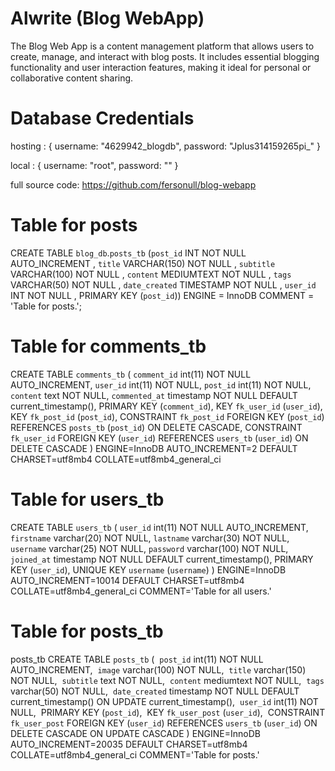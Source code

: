 # Alwrite (Blog WebApp)
The Blog Web App is a content management platform that allows users to create, manage, and interact with blog posts. It includes essential blogging functionality and user interaction features, making it ideal for personal or collaborative content sharing.

# Database Credentials

hosting : {
  username: "4629942_blogdb",
  password: "Jplus314159265pi_"
}

local : {
  username: "root",
  password: ""
}

full source code: https://github.com/fersonull/blog-webapp

# Table for posts 
CREATE TABLE `blog_db`.`posts_tb` (`post_id` INT NOT NULL AUTO_INCREMENT , `title` VARCHAR(150) NOT NULL , `subtitle` VARCHAR(100) NOT NULL , `content` MEDIUMTEXT NOT NULL , `tags` VARCHAR(50) NOT NULL , `date_created` TIMESTAMP NOT NULL , `user_id` INT NOT NULL , PRIMARY KEY (`post_id`)) ENGINE = InnoDB COMMENT = 'Table for posts.';


# Table for comments_tb
CREATE TABLE `comments_tb` (
  `comment_id` int(11) NOT NULL AUTO_INCREMENT,
  `user_id` int(11) NOT NULL,
  `post_id` int(11) NOT NULL,
  `content` text NOT NULL,
  `commented_at` timestamp NOT NULL DEFAULT current_timestamp(),
  PRIMARY KEY (`comment_id`),
  KEY `fk_user_id` (`user_id`),
  KEY `fk_post_id` (`post_id`),
  CONSTRAINT `fk_post_id` FOREIGN KEY (`post_id`) REFERENCES `posts_tb` (`post_id`) ON DELETE CASCADE,
  CONSTRAINT `fk_user_id` FOREIGN KEY (`user_id`) REFERENCES `users_tb` (`user_id`) ON DELETE CASCADE
) ENGINE=InnoDB AUTO_INCREMENT=2 DEFAULT CHARSET=utf8mb4 COLLATE=utf8mb4_general_ci

# Table for users_tb
CREATE TABLE `users_tb` (
  `user_id` int(11) NOT NULL AUTO_INCREMENT,
  `firstname` varchar(20) NOT NULL,
  `lastname` varchar(30) NOT NULL,
  `username` varchar(25) NOT NULL,
  `password` varchar(100) NOT NULL,
  `joined_at` timestamp NOT NULL DEFAULT current_timestamp(),
  PRIMARY KEY (`user_id`),
  UNIQUE KEY `username` (`username`)
) ENGINE=InnoDB AUTO_INCREMENT=10014 DEFAULT CHARSET=utf8mb4 COLLATE=utf8mb4_general_ci COMMENT='Table for all users.'


# Table for posts_tb

posts_tb	CREATE TABLE `posts_tb` (
  `post_id` int(11) NOT NULL AUTO_INCREMENT,
  `image` varchar(100) NOT NULL,
  `title` varchar(150) NOT NULL,
  `subtitle` text NOT NULL,
  `content` mediumtext NOT NULL,
  `tags` varchar(50) NOT NULL,
  `date_created` timestamp NOT NULL DEFAULT current_timestamp() ON UPDATE current_timestamp(),
  `user_id` int(11) NOT NULL,
  PRIMARY KEY (`post_id`),
  KEY `fk_user_post` (`user_id`),
  CONSTRAINT `fk_user_post` FOREIGN KEY (`user_id`) REFERENCES `users_tb` (`user_id`) ON DELETE CASCADE ON UPDATE CASCADE
) ENGINE=InnoDB AUTO_INCREMENT=20035 DEFAULT CHARSET=utf8mb4 COLLATE=utf8mb4_general_ci COMMENT='Table for posts.'	
